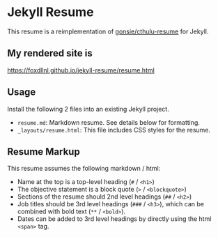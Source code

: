 # Jekyll Resume

This resume is a reimplementation of  [gonsie/cthulu-resume](https://github.com/gonsie/cthulu-resume) for Jekyll.

## My rendered site is

https://foxdllnl.github.io/jekyll-resume/resume.html

## Usage

Install the following 2 files into an existing Jekyll project.

- `resume.md`: Markdown resume. See details below for formatting.
- `_layouts/resume.html`: This file includes CSS styles for the resume.

## Resume Markup

This resume assumes the following markdown / html:

- Name at the top is a top-level heading (`#` / `<h1>`)
- The objective statement is a block quote (`>` / `<blockquote>`)
- Sections of the resume should 2nd level headings (`##` / `<h2>`)
- Job titles should be 3rd level headings (`###` / `<h3>`), which can be combined with bold text (`**` / `<bold>`).
- Dates can be added to 3rd level headings by directly using the html `<span>` tag.
